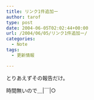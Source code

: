 ```yaml
---
title: リンク1件追加ー
author: tarof
type: post
date: 2004-06-05T02:02:44+00:00
url: /2004/06/05/リンク1件追加ー/
categories:
  - Note
tags:
  - 更新情報

---
```

とりあえずその報告だけ。
  
時間無いので＿|￣|○